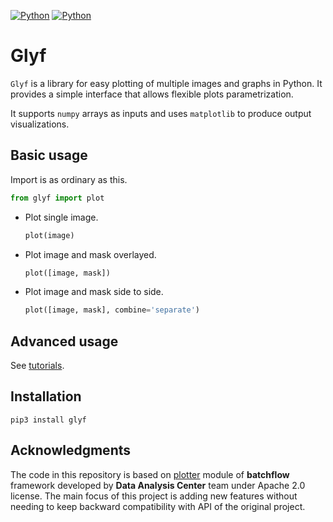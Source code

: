 [![Python](https://img.shields.io/github/license/cdtn/glyf.svg)](https://www.apache.org/licenses/LICENSE-2.0)
[![Python](https://img.shields.io/badge/python-3.8-blue.svg)](https://python.org)

# Glyf

`Glyf` is a library for easy plotting of multiple images and graphs in Python. It provides a simple interface that allows flexible plots parametrization.

It supports `numpy` arrays as inputs and uses `matplotlib` to produce output visualizations.

## Basic usage

Import is as ordinary as this.
```python
from glyf import plot
```

- Plot single image.
  ```python
  plot(image)
  ```

- Plot image and mask overlayed.
  ```python
  plot([image, mask])
  ```

- Plot image and mask side to side.
  ```python
  plot([image, mask], combine='separate')
  ```

## Advanced usage

See [tutorials](tutorials).

## Installation

```
pip3 install glyf
```

## Acknowledgments

The code in this repository is based on [plotter](https://github.com/analysiscenter/batchflow/tree/54c6b0a4b87eace06abbe464b829cfd797fa2072/batchflow/plotter) module of **batchflow** framework developed by **Data Analysis Center** team under Apache 2.0 license. The main focus of this project is adding new features without needing to keep backward compatibility with API of the original project.
